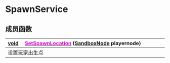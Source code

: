 # SpawnService

## 成员函数

|<div style="width:700px">[void](/Api/DataType/Void.md) &emsp;[<font color="dd00dd">SetSpawnLocation</font>](/Api/Classes/GamePlay/SpawnService_F/SetSpawnLocation.md) ([SandboxNode](/Api/Classes/Base/SandboxNode.md) playernode)</div>|
|:---|
|设置玩家出生点|

